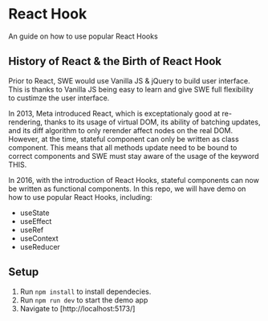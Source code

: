 # React Hook

An guide on how to use popular React Hooks

## History of React & the Birth of React Hook

Prior to React, SWE would use Vanilla JS & jQuery to build user interface. This is thanks to Vanilla JS being easy to learn and give SWE full flexibility to custimze the user interface.

In 2013, Meta introduced React, which is exceptationaly good at re-rendering, thanks to its usage of virtual DOM, its ability of batching updates, and its diff algorithm to only rerender affect nodes on the real DOM. However, at the time, stateful component can only be written as class component. This means that all methods update need to be bound to correct components and SWE must stay aware of the usage of the keyword THIS.

In 2016, with the introduction of React Hooks, stateful components can now be written as functional components. In this repo, we will have demo on how to use popular React Hooks, including:

- useState
- useEffect
- useRef
- useContext
- useReducer

## Setup

1. Run `npm install` to install dependecies.
2. Run `npm run dev` to start the demo app
3. Navigate to [http://localhost:5173/]

